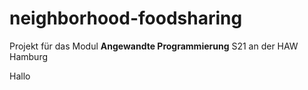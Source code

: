 # neighborhood-foodsharing
Projekt für das Modul **Angewandte Programmierung** S21 an der HAW Hamburg

Hallo